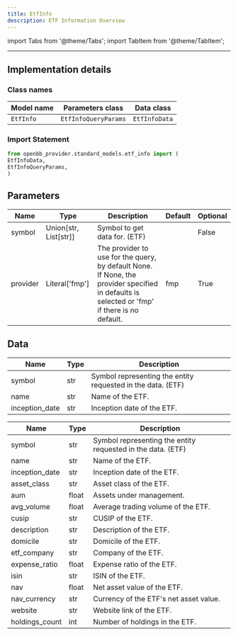 ```yaml
---
title: EtfInfo
description: ETF Information Overview
---
```


<!-- markdownlint-disable MD012 MD031 MD033 -->

import Tabs from '@theme/Tabs';
import TabItem from '@theme/TabItem';

---

## Implementation details

### Class names

| Model name | Parameters class | Data class |
| ---------- | ---------------- | ---------- |
| `EtfInfo` | `EtfInfoQueryParams` | `EtfInfoData` |

### Import Statement

```python
from openbb_provider.standard_models.etf_info import (
EtfInfoData,
EtfInfoQueryParams,
)
```

## Parameters

<Tabs>
<TabItem value="standard" label="Standard">

| Name | Type | Description | Default | Optional |
| ---- | ---- | ----------- | ------- | -------- |
| symbol | Union[str, List[str]] | Symbol to get data for. (ETF) |  | False |
| provider | Literal['fmp'] | The provider to use for the query, by default None. If None, the provider specified in defaults is selected or 'fmp' if there is no default. | fmp | True |
</TabItem>

</Tabs>

## Data

<Tabs>
<TabItem value="standard" label="Standard">

| Name | Type | Description |
| ---- | ---- | ----------- |
| symbol | str | Symbol representing the entity requested in the data. (ETF) |
| name | str | Name of the ETF. |
| inception_date | str | Inception date of the ETF. |
</TabItem>

<TabItem value='fmp' label='fmp'>

| Name | Type | Description |
| ---- | ---- | ----------- |
| symbol | str | Symbol representing the entity requested in the data. (ETF) |
| name | str | Name of the ETF. |
| inception_date | str | Inception date of the ETF. |
| asset_class | str | Asset class of the ETF. |
| aum | float | Assets under management. |
| avg_volume | float | Average trading volume of the ETF. |
| cusip | str | CUSIP of the ETF. |
| description | str | Description of the ETF. |
| domicile | str | Domicile of the ETF. |
| etf_company | str | Company of the ETF. |
| expense_ratio | float | Expense ratio of the ETF. |
| isin | str | ISIN of the ETF. |
| nav | float | Net asset value of the ETF. |
| nav_currency | str | Currency of the ETF's net asset value. |
| website | str | Website link of the ETF. |
| holdings_count | int | Number of holdings in the ETF. |
</TabItem>

</Tabs>

